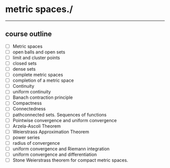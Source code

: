 <!-- Required extensions: pymdownx.tasklist -->
# metric spaces./
---
## course outline
- [ ] Metric spaces
- [ ] open balls and open sets
- [ ] limit and cluster points
- [ ] closed sets
- [ ] dense sets
- [ ] complete metric spaces
- [ ] completion of a metric space
- [ ] Continuity
- [ ] uniform continuity
- [ ] Banach contraction principle
- [ ] Compactness
- [ ] Connectedness
- [ ] pathconnected sets. Sequences of functions
- [ ] Pointwise convergence and uniform convergence
- [ ] Arzela-Ascoli Theorem
- [ ] Weierstrass Approximation Theorem
- [ ] power series
- [ ] radius of convergence
- [ ] uniform convergence and Riemann integration
- [ ] uniform convergence and differentiation
- [ ] Stone Weierstrass theorem for compact metric spaces.